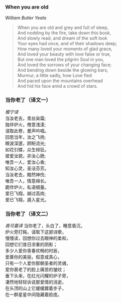 ### When you are old
*William Butler Yeats*  

> When you are old and grey and full of sleep,   
> And nodding by the fire, take down this book,   
> And slowly read, and dream of the soft look   
> Your eyes had once, and of their shadows deep;   
> How many loved your moments of glad grace,   
> And loved your beauty with love false or true,   
> But one man loved the pilgrim Soul in you,   
> And loved the sorrows of your changing face;   
> And bending down beside the glowing bars,   
> Murmur, a little sadly, how Love fled   
> And paced upon the mountains overhead   
> And hid his face amid a crowd of stars.  

### 当你老了（译文一）
*樱宁译*  
当汝老去，青丝染霜;   
独伴炉火，倦意浅漾;   
请取此卷，曼声吟唱。   
回思当年，汝之飞扬;   
眼波深邃，顾盼流光;   
如花引蝶，众生倾狂。   
彼爱汝貌，非汝心肠;   
唯吾一人，爱汝心香;   
知汝心灵，圣洁芬芳。   
当汝老去，黯然神伤;   
唯吾一人，情意绵长。   
跪伴炉火，私语细量。   
爱已飞翔，越过高岗;   
爱已飞翔，遁入星光。  


### 当你老了（译文二）
*袁可嘉译*
当你老了，头白了，睡意昏沉，   
炉火旁打盹，请取下这部诗歌，   
慢慢读，回想你过去眼神的柔和，   
回想它们昔日浓重的阴影；   
多少人爱你青春欢畅的时辰，   
爱慕你的美丽，假意或真心，   
只有一个人爱你那朝圣者的灵魂，   
爱你衰老了的脸上痛苦的皱纹；   
垂下头来，在红光闪耀的炉子旁，   
凄然地轻轻诉说那爱情的消逝，   
在头顶的山上它缓缓踱着步子，   
在一群星星中间隐藏着脸庞。  